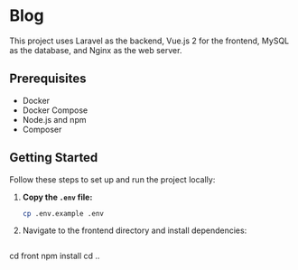 # Blog

This project uses Laravel as the backend, Vue.js 2 for the frontend, MySQL as the database, and Nginx as the web server.

## Prerequisites

- Docker
- Docker Compose
- Node.js and npm
- Composer

## Getting Started

Follow these steps to set up and run the project locally:

1. **Copy the `.env` file:**

   ```bash
   cp .env.example .env
   ```
2. Navigate to the frontend directory and install dependencies:

   ```bash
cd front
npm install
cd ..
   ```

